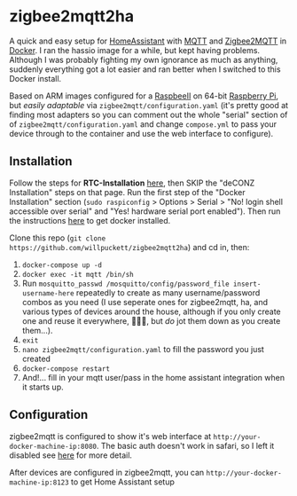 # zigbee2mqtt2ha

A quick and easy setup for [HomeAssistant](https://www.home-assistant.io) with [MQTT](https://mosquitto.org) and [Zigbee2MQTT](https://www.zigbee2mqtt.io) in [Docker](https://www.docker.com). I ran the hassio image for a while, but kept having problems. Although I was probably fighting my own ignorance as much as anything, suddenly everything got a lot easier and ran better when I switched to this Docker install.

Based on ARM images configured for a [RaspbeeII](https://phoscon.de/en/raspbee) on 64-bit [Raspberry Pi](https://www.raspberrypi.org), but *easily adaptable* via `zigbee2mqtt/configuration.yaml` (it's pretty good at finding most adapters so you can comment out the whole "serial" section of of `zigbee2mqtt/configuration.yaml` and change `compose.yml` to pass your device through to the container and use the web interface to configure).

## Installation

Follow the steps for **RTC-Installation** [here](https://phoscon.de/en/raspbee2/install), then SKIP the "deCONZ Installation" steps on that page. Run the first step of the "Docker Installation" section (`sudo raspiconfig` > Options > Serial > "No! login shell accessible over serial" and "Yes! hardware serial port enabled"). Then run the instructions [here](https://phoenixnap.com/kb/docker-on-raspberry-pi) to get docker installed.

Clone this repo (`git clone https://github.com/willpuckett/zigbee2mqtt2ha`) and cd in, then:

  1. `docker-compose up -d`
  2. `docker exec -it mqtt /bin/sh`
  3. Run `mosquitto_passwd /mosquitto/config/password_file insert-username-here` repeatedly to create as many username/password combos as you need (I use seperate ones for zigbee2mqtt, ha, and various types of devices around the house, although if you only create one and reuse it everywhere, 🤷🏻‍♂️, but *do* jot them down as you create them...).
  4. `exit`
  5. `nano zigbee2mqtt/configuration.yaml` to fill the password you just created
  6. `docker-compose restart`
  7. And!... fill in your mqtt user/pass in the home assistant integration when it starts up.

## Configuration

zigbee2mqtt is configured to show it's web interface at `http://your-docker-machine-ip:8080`. The basic auth doesn't work in safari, so I left it disabled see [here](https://www.zigbee2mqtt.io/information/frontend.html) for more detail.

After devices are configured in zigbee2mqtt, you can `http://your-docker-machine-ip:8123` to get Home Assistant setup
